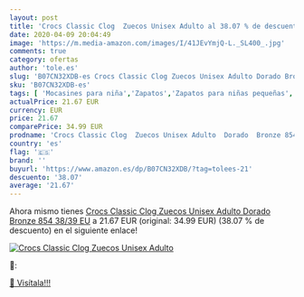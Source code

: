 ```yaml
---
layout: post
title: 'Crocs Classic Clog  Zuecos Unisex Adulto al 38.07 % de descuento'
date: 2020-04-09 20:04:49
image: 'https://m.media-amazon.com/images/I/41JEvYmjQ-L._SL400_.jpg'
comments: true
category: ofertas
author: 'tole.es'
slug: 'B07CN32XDB-es Crocs Classic Clog Zuecos Unisex Adulto Dorado Bronze 854...'
sku: 'B07CN32XDB-es'
tags: [ 'Mocasines para niña','Zapatos','Zapatos para niñas pequeñas','Zapatos y complementos','zuecos', ]
actualPrice: 21.67 EUR
currency: EUR
price: 21.67
comparePrice: 34.99 EUR
prodname: 'Crocs Classic Clog  Zuecos Unisex Adulto  Dorado  Bronze 854   38/39 EU'
country: 'es'
flag: '🇪🇸'
brand: ''
buyurl: 'https://www.amazon.es/dp/B07CN32XDB/?tag=tolees-21'
descuento: '38.07'
average: '21.67'
---
```


Ahora mismo tienes [Crocs Classic Clog  Zuecos Unisex Adulto  Dorado  Bronze 854   38/39 EU](https://www.amazon.es/dp/B07CN32XDB/?tag=tolees-21) a 21.67 EUR (original: 34.99 EUR) (38.07 %  de descuento) en el siguiente enlace!

[![Crocs Classic Clog  Zuecos Unisex Adulto](https://m.media-amazon.com/images/I/41JEvYmjQ-L._SL400_.jpg)](https://www.amazon.es/dp/B07CN32XDB/?tag=tolees-21)

🔎:


[🛒 Visítala!!!](https://www.amazon.es/dp/B07CN32XDB/?tag=tolees-21)
